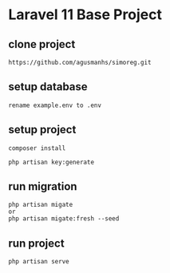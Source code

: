 # Laravel 11 Base Project

## clone project

```
https://github.com/agusmanhs/simoreg.git
```

## setup database

`rename example.env to .env`

## setup project

```
composer install

php artisan key:generate
```

## run migration

```
php artisan migate
or
php artisan migate:fresh --seed

```

## run project

```
php artisan serve
```
